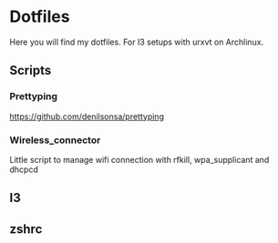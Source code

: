 # Dotfiles
Here you will find my dotfiles.
For I3 setups with urxvt on Archlinux.
## Scripts
### Prettyping
https://github.com/denilsonsa/prettyping
### Wireless_connector
Little script to manage wifi connection with rfkill, wpa_supplicant and dhcpcd
## I3
## zshrc
